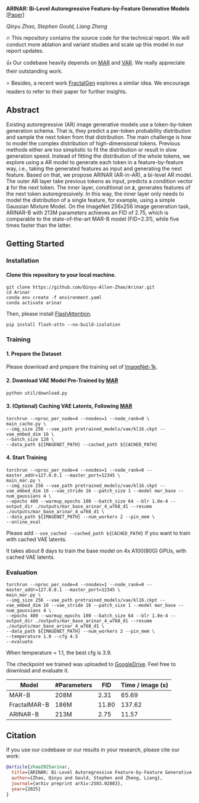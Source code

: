 **ARINAR: Bi-Level Autoregressive Feature-by-Feature Generative Models** [[Paper](https://arxiv.org/abs/2503.02883)]

*Qinyu Zhao, Stephen Gould, Liang Zheng*

:fire: This repository contains the source code for the technical report. We will conduct more ablation and variant studies and scale up this model in our report updates. 

:+1: Our codebase heavily depends on [MAR](https://github.com/LTH14/mar) and [VAR](https://github.com/FoundationVision/VAR). We really appreciate their outstanding work.

:star: Besides, a recent work [FractalGen](https://github.com/LTH14/fractalgen) explores a similar idea. We encourage readers to refer to their paper for further insights.

## Abstract
Existing autoregressive (AR) image generative models use a token-by-token generation schema. That is, they predict a per-token probability distribution and sample the next token from that distribution. The main challenge is how to model the complex distribution of high-dimensional tokens. Previous methods either are too simplistic to fit the distribution or result in slow generation speed. Instead of fitting the distribution of the whole tokens, we explore using a AR model to generate each token in a feature-by-feature way, i.e., taking the generated features as input and generating the next feature. Based on that, we propose ARINAR (AR-in-AR), a bi-level AR model. The outer AR layer take previous tokens as input, predicts a condition vector $\boldsymbol{z}$ for the next token. The inner layer, conditional on $\boldsymbol{z}$, generates features of the next token autoregressively. In this way, the inner layer only needs to model the distribution of a single feature, for example, using a simple Gaussian Mixture Model. On the ImageNet 256x256 image generation task, ARINAR-B with 213M parameters achieves an FID of 2.75, which is comparable to the state-of-the-art MAR-B model (FID=2.31), while five times faster than the latter.

## Getting Started

### Installation
####  Clone this repository to your local machine.

```
git clone https://github.com/Qinyu-Allen-Zhao/Arinar.git
cd Arinar
conda env create -f environment.yaml
conda activate arinar
```

Then, please install [FlashAttention](https://github.com/Dao-AILab/flash-attention).
```
pip install flash-attn --no-build-isolation
```


### Training
#### 1. Prepare the Dataset
Please download and prepare the training set of [ImageNet-1k](http://www.image-net.org/challenges/LSVRC/2012/index). 


#### 2. Download VAE Model Pre-Trained by [MAR](https://github.com/LTH14/mar)
```
python util/download.py
```

#### 3. (Optional) Caching VAE Latents, Following [MAR](https://github.com/LTH14/mar)
```
torchrun --nproc_per_node=4 --nnodes=1 --node_rank=0 \
main_cache.py \
--img_size 256 --vae_path pretrained_models/vae/kl16.ckpt --vae_embed_dim 16 \
--batch_size 128 \
--data_path ${IMAGENET_PATH} --cached_path ${CACHED_PATH}
```

#### 4. Start Training
```
torchrun --nproc_per_node=4 --nnodes=1 --node_rank=0 --master_addr=127.0.0.1 --master_port=12345 \
main_mar.py \
--img_size 256 --vae_path pretrained_models/vae/kl16.ckpt --vae_embed_dim 16 --vae_stride 16 --patch_size 1 --model mar_base --num_gaussians 4 \
--epochs 400 --warmup_epochs 100 --batch_size 64 --blr 1.0e-4 --output_dir ./outputs/mar_base_arinar_4_w768_d1 --resume ./outputs/mar_base_arinar_4_w768_d1 \
--data_path ${IMAGENET_PATH} --num_workers 2 --pin_mem \
--online_eval
```
Please add ```--use_cached --cached_path ${CACHED_PATH}``` if you want to train with cached VAE latents.

It takes about 8 days to train the base model on 4x A100(80G) GPUs, with cached VAE latents.


### Evaluation
```
torchrun --nproc_per_node=4 --nnodes=1 --node_rank=0 --master_addr=127.0.0.1 --master_port=12345 \
main_mar.py \
--img_size 256 --vae_path pretrained_models/vae/kl16.ckpt --vae_embed_dim 16 --vae_stride 16 --patch_size 1 --model mar_base --num_gaussians 4 \
--epochs 400 --warmup_epochs 100 --batch_size 64 --blr 1.0e-4 --output_dir ./outputs/mar_base_arinar_4_w768_d1 --resume ./outputs/mar_base_arinar_4_w768_d1 \
--data_path ${IMAGENET_PATH} --num_workers 2 --pin_mem \
--temperature 1.0 --cfg 4.5
--evaluate
```
When temperature = 1.1, the best cfg is 3.9.

The checkpoint we trained was uploaded to [GoogleDrive](https://drive.google.com/drive/folders/1Mq5SbG-oKPOwmaz3i-9d8PKpW12yPdRE?usp=sharing). Feel free to download and evaluate it.

| Model  | #Parameters      | FID  | Time / image (s) |
|---------| --------------|------|------------------|
| MAR-B | 208M | 2.31 | 65.69           |
| FractalMAR-B | 186M | 11.80 | 137.62          |
| ARINAR-B | 213M | 2.75 | 11.57           |


## Citation

If you use our codebase or our results in your research, please cite our work:

```bibtex
@article{zhao2025arinar,
  title={ARINAR: Bi-Level Autoregressive Feature-by-Feature Generative Models},
  author={Zhao, Qinyu and Gould, Stephen and Zheng, Liang},
  journal={arXiv preprint arXiv:2503.02883},
  year={2025}
}
```